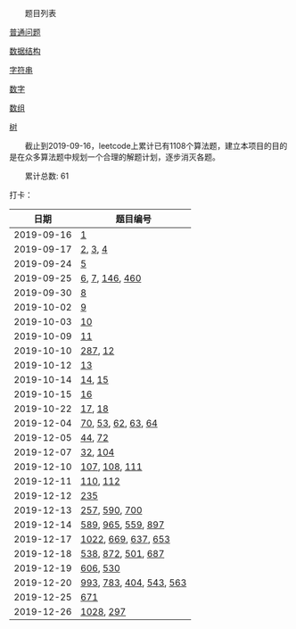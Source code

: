 　　题目列表

[普通问题](src/main/resources/normal.md)

[数据结构](src/main/resources/struct.md)

[字符串](src/main/resources/string.md)

[数字](src/main/resources/number.md)

[数组](src/main/resources/array.md)

[树](src/main/resources/tree.md)


　　截止到2019-09-16，leetcode上累计已有1108个算法题，建立本项目的目的是在众多算法题中规划一个合理的解题计划，逐步消灭各题。

　　累计总数: 61

打卡：

| 日期 | 题目编号 |
|---|---|
| 2019-09-16 | [1](src/main/resources/array.md) |
| 2019-09-17 | [2](src/main/resources/array.md), [3](src/main/resources/string.md), [4](src/main/resources/array.md) |
| 2019-09-24 | [5](src/main/resources/string.md) |
| 2019-09-25 | [6](src/main/resources/string.md), [7](src/main/resources/number.md), [146](src/main/resources/struct.md), [460](src/main/resources/struct.md) |
| 2019-09-30 | [8](src/main/resources/string.md) |
| 2019-10-02 | [9](src/main/resources/number.md) |
| 2019-10-03 | [10](src/main/resources/string.md) |
| 2019-10-09 | [11](src/main/resources/array.md) |
| 2019-10-10 | [287](src/main/resources/array.md), [12](src/main/resources/number.md) |
| 2019-10-12 | [13](src/main/resources/string.md) |
| 2019-10-14 | [14](src/main/resources/string.md), [15](src/main/resources/array.md) |
| 2019-10-15 | [16](src/main/resources/array.md) |
| 2019-10-22 | [17](src/main/resources/string.md), [18](src/main/resources/array.md) |
| 2019-12-04 | [70](src/main/resources/other.md), [53](src/main/resources/array.md), [62](src/main/resources/other.md), [63](src/main/resources/other.md), [64](src/main/resources/other.md) |
| 2019-12-05 | [44](src/main/resources/array.md), [72](src/main/resources/array.md) |
| 2019-12-07 | [32](src/main/resources/array.md), [104](src/main/resources/tree.md) |
| 2019-12-10 | [107](src/main/resources/tree.md), [108](src/main/resources/tree.md), [111](src/main/resources/tree.md) |
| 2019-12-11 | [110](src/main/resources/tree.md), [112](src/main/resources/tree.md) |
| 2019-12-12 | [235](src/main/resources/tree.md) |
| 2019-12-13 | [257](src/main/resources/tree.md), [590](src/main/resources/tree.md), [700](src/main/resources/tree.md) |
| 2019-12-14 | [589](src/main/resources/tree.md), [965](src/main/resources/tree.md), [559](src/main/resources/tree.md), [897](src/main/resources/tree.md) |
| 2019-12-17 | [1022](src/main/resources/tree.md), [669](src/main/resources/tree.md), [637](src/main/resources/tree.md), [653](src/main/resources/tree.md) |
| 2019-12-18 | [538](src/main/resources/tree.md), [872](src/main/resources/tree.md), [501](src/main/resources/tree.md), [687](src/main/resources/tree.md) |
| 2019-12-19 | [606](src/main/resources/tree.md), [530](src/main/resources/tree.md) |
| 2019-12-20 | [993](src/main/resources/tree.md), [783](src/main/resources/tree.md), [404](src/main/resources/tree.md), [543](src/main/resources/tree.md), [563](src/main/resources/tree.md) |
| 2019-12-25 | [671](src/main/resources/tree.md) |
| 2019-12-26 | [1028](src/main/resources/tree.md), [297](src/main/resources/tree.md) |
